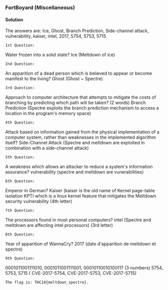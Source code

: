 ### FortBoyard (Miscellaneous)

#### Solution
The answers are: Ice, Ghost, Branch Prediction, Side-channel attack, vulnerability, kaiser, intel, 2017, 5754, 5753, 5715

`1st Question:`

Water frozen into a solid state? Ice (Meltdown of ice)

`2nd Question:`

An apparition of a dead person which is believed to appear or become manifest to the living? Ghost (Ghost ~ Spectre)

`3rd Question:`

Approach to computer architecture that attempts to mitigate the costs of branching by predicting which path will be taken? (2 words) Branch Prediction (Spectre exploits the branch prediction mechanism to access a location in the program's memory space)

`4th Question:`

Attack based on information gained from the physical implementation of a computer system, rather than weaknesses in the implemented algorithm itself? Side-Channel Attack (Spectre and meltdown are exploited in combination with a side-channel attack)

`5th Question:`

A weakness which allows an attacker to reduce a system's information assurance? vulnerability (spectre and meltdown are vunerabilities)

`6th Question:`

Emperor in German? Kaiser (kaiser is the old name of Kernel page-table isolation KPTI which is a linux kernel feature that mitigates the Meltdown security vulnerability (4th letter)

`7th Question:`

The processors found in most personal computers? intel (Spectre and meltdown are affecting intel processors) (3rd letter)

`8th Question:`

Year of apparition of WannaCry? 2017 (date d'apparition de meltdown et spectre)

`9th Question:`

0001011001111010, 0001011001111001, 0001011001010011? (3 numbers) 5754, 5753, 5715 ( CVE-2017-5754, CVE-2017-5753, CVE-2017-5715)

```
The flag is: THC18{meltdown_spectre}.
```
